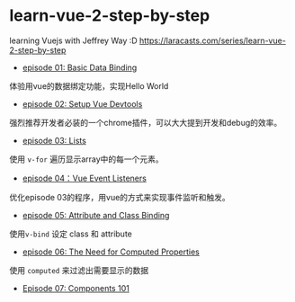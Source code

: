 # learn-vue-2-step-by-step
learning Vuejs with Jeffrey Way :D https://laracasts.com/series/learn-vue-2-step-by-step

- [episode 01: Basic Data Binding](https://laracasts.com/series/learn-vue-2-step-by-step/episodes/1)

体验用vue的数据绑定功能，实现Hello World

- [episode 02: Setup Vue Devtools](https://laracasts.com/series/learn-vue-2-step-by-step/episodes/2)

强烈推荐开发者必装的一个chrome插件，可以大大提到开发和debug的效率。

- [episode 03: Lists](https://laracasts.com/series/learn-vue-2-step-by-step/episodes/3)

使用 `v-for` 遍历显示array中的每一个元素。

- [episode 04：Vue Event Listeners](https://laracasts.com/series/learn-vue-2-step-by-step/episodes/4)

优化episode 03的程序，用vue的方式来实现事件监听和触发。

- [episode 05: Attribute and Class Binding](https://laracasts.com/series/learn-vue-2-step-by-step/episodes/5)

使用`v-bind` 设定 class 和 attribute

- [episode 06: The Need for Computed Properties](https://laracasts.com/series/learn-vue-2-step-by-step/episodes/6)

使用 `computed` 来过滤出需要显示的数据

- [Episode 07: Components 101](https://laracasts.com/series/learn-vue-2-step-by-step/episodes/7)
